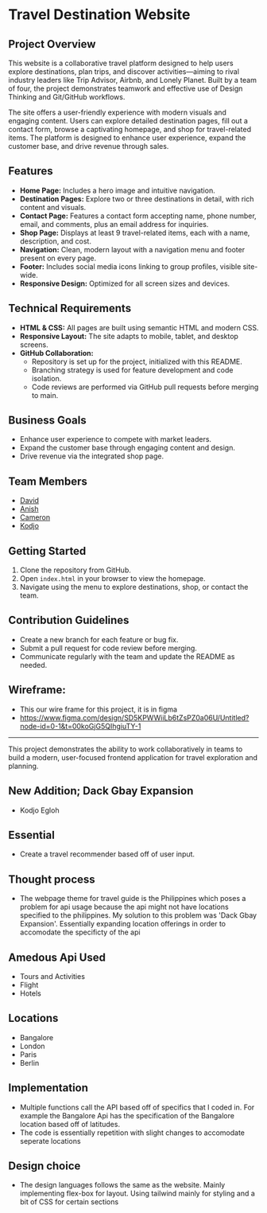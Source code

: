 # Travel Destination Website

## Project Overview
This website is a collaborative travel platform designed to help users explore destinations, plan trips, and discover activities—aiming to rival industry leaders like Trip Advisor, Airbnb, and Lonely Planet. Built by a team of four, the project demonstrates teamwork and effective use of Design Thinking and Git/GitHub workflows.

The site offers a user-friendly experience with modern visuals and engaging content. Users can explore detailed destination pages, fill out a contact form, browse a captivating homepage, and shop for travel-related items. The platform is designed to enhance user experience, expand the customer base, and drive revenue through sales.

## Features
- **Home Page:** Includes a hero image and intuitive navigation.
- **Destination Pages:** Explore two or three destinations in detail, with rich content and visuals.
- **Contact Page:** Features a contact form accepting name, phone number, email, and comments, plus an email address for inquiries.
- **Shop Page:** Displays at least 9 travel-related items, each with a name, description, and cost.
- **Navigation:** Clean, modern layout with a navigation menu and footer present on every page.
- **Footer:** Includes social media icons linking to group profiles, visible site-wide.
- **Responsive Design:** Optimized for all screen sizes and devices.

## Technical Requirements
- **HTML & CSS:** All pages are built using semantic HTML and modern CSS.
- **Responsive Layout:** The site adapts to mobile, tablet, and desktop screens.
- **GitHub Collaboration:**  
  - Repository is set up for the project, initialized with this README.
  - Branching strategy is used for feature development and code isolation.
  - Code reviews are performed via GitHub pull requests before merging to main.

## Business Goals
- Enhance user experience to compete with market leaders.
- Expand the customer base through engaging content and design.
- Drive revenue via the integrated shop page.

## Team Members
- [David](https://github.com/DavidAgu-San)  
- [Anish](https://github.com/SaffronSan)  
- [Cameron](https://github.com/CACurts910) 
- [Kodjo](https://github.com/kegloh5130) 

## Getting Started
1. Clone the repository from GitHub.
2. Open `index.html` in your browser to view the homepage.
3. Navigate using the menu to explore destinations, shop, or contact the team.

## Contribution Guidelines
- Create a new branch for each feature or bug fix.
- Submit a pull request for code review before merging.
- Communicate regularly with the team and update the README as needed.

## Wireframe:
- This our wire frame for this project, it is in figma
- https://www.figma.com/design/SD5KPWWiiLb6tZsPZ0a06U/Untitled?node-id=0-1&t=00koGjG5QIhgiuTY-1

---

This project demonstrates the ability to work collaboratively in teams to build a modern, user-focused frontend application for travel exploration and planning.


## New Addition; Dack Gbay Expansion
- Kodjo Egloh

## Essential
- Create a travel recommender based off of user input.

## Thought process
- The webpage theme for travel guide is the Philippines which poses a problem for api usage because the api
might not have locations specified  to the philippines. My solution to this problem was 'Dack Gbay Expansion'. 
Essentially expanding location offerings in order to accomodate the specificty of the api

## Amedous Api Used
- Tours and Activities
- Flight
- Hotels

## Locations
- Bangalore
- London
- Paris
- Berlin

## Implementation
- Multiple functions call the API based off of specifics that I coded in. For example the Bangalore Api has the
specification of the Bangalore location based off of latitudes.
- The code is essentially repetition with slight changes to accomodate seperate locations

## Design choice
- The design languages follows the same as the website. Mainly implementing flex-box for layout. Using tailwind mainly for styling
and a bit of CSS for certain sections